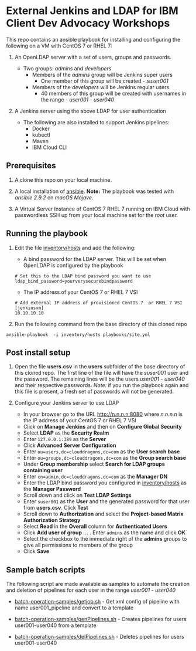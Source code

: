 # External Jenkins and LDAP for IBM Client Dev Advocacy Workshops

This repo contains an ansible playbook for installing and configuring the following on a VM with CentOS 7 or RHEL 7:

1. An OpenLDAP server with a set of users, groups and passwords.

    * Two groups: *admins* and *developers*
        * Members of the *admins* group will be Jenkins super users
            - One member of this group will be created - *suser001*
        * Members of the *developers* will be Jenkins regular users
            - 40 members of this group will be created with usernames in the range - *user001 - user040*

2. A Jenkins server using the above LDAP for user authentication
    * The following are also installed to support Jenkins pipelines:
        * Docker
        * kubectl
        * Maven
        * IBM Cloud CLI

## Prerequisites

1. A clone this repo on your local machine.

1. A local installation of [ansible](https://docs.ansible.com/ansible/latest/installation_guide/intro_installation.html). **Note:** The playbook was tested with *ansible 2.9.2* on *macOS Mojave*.

1. A Virtual Server Instance of CentOS 7 RHEL 7 running on IBM Cloud with passwordless SSH  up from your local machine set  for the *root* user.


## Running the playbook

1. Edit the file [inventory/hosts](inventory/hosts) and add the following:

    * A bind password for the LDAP server. This will be set when OpenLDAP is configured by the playbook

    ```
    # Set this to the LDAP bind password you want to use
    ldap_bind_password=yourverysecurebindpassword
    ```

    * The IP address of your CentOS 7 or RHEL 7 VSI

    ```
    # Add external IP address of provisioned CentOS 7  or RHEL 7 VSI
    [jenkinsvm]
    10.10.10.10
    ```

2. Run the following command from the base directory of this cloned repo

```
ansible-playbook  -i inventory/hosts playbooks/site.yml

```

## Post install setup

1. Open the file **users.csv** in the **users** subfolder of the base directory of this cloned repo. The first line of the file will have the *suser001* user and the password. The remaining lines will be the users *user001 - user040* and their respective passwords. *Note:* if you run the playbook again and this file is present,  a fresh set of passwords will not be generated.

2. Configure your Jenkins server to use LDAP

    * In your browser go to the URL http://n.n.n.n:8080 where *n.n.n.n* is the IP address of your CentOS 7 or RHEL 7 VSI
    * Click on **Manage Jenkins** and then on **Configure Global Security**
    * Select **LDAP** as the **Security Realm**
    * Enter `127.0.0.1:389` as the **Server**
    * Click **Advanced Server Configuration**
    * Enter `ou=users,dc=clouddragons,dc=com` as the **User search base**
    * Enter `ou=groups,dc=clouddragons,dc=com` as the **Group search base**
    * Under **Group membership** select **Search for LDAP groups containing user**
    * Enter `cn=admin,dc=clouddragons,dc=com` as the **Manager DN**
    * Enter the LDAP bind password you configured in [inventory/hosts](inventory/hosts) as the **Manager Password**
    * Scroll down and click on **Test LDAP Settings**
    * Enter `suser001` as the **User** and the generated password for that user from **users.csv**. Click **Test**
    * Scroll down to **Authorization** and select the **Project-based Matrix Authorization Strategy**
    * Select **Read** in the **Overall** column for **Authenticated Users**
    * Click **Add user of group ...** . Enter `admins` as the name and click **OK**
    * Select the checkbox to the immediate right of the  **admins** groups to give all permissions to members of the group
    * Click **Save**

## Sample batch scripts

The following script are made available as samples to automate the creation and deletion of pipelines for each user in the range *user001 - user040*

* [batch-operation-samples/getjob.sh](batch-operation-samples/getJob.sh) - Get xml config of pipeline with name user001_pipeline and convert to a template

* [batch-operation-samples/genPipelines.sh](batch-operation-samples/getPipelines.sh) - Creates pipelines for users user001-user040 from a template

* [batch-operation-samples/delPipelines.sh](batch-operation-samples/delPipelines.sh) - Deletes pipelines for users user001-user040
